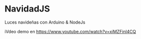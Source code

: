 NavidadJS
=========

Luces navideñas con Arduino &amp; NodeJs

iVdeo demo en https://www.youtube.com/watch?v=xiMZFinI4CQ
